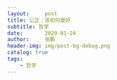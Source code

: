 ```yaml
---
layout:     post 
title: 公正：该如何是好
subtitle: 哲学
date:       2020-01-24
author:     张鹏
header-img: img/post-bg-debug.png
catalog: true   
tags:                         
    - 哲学
---
```



